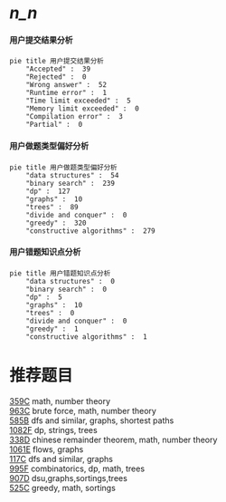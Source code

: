 # _n_n_

<!-- tabs:start -->



#### **用户提交结果分析**

```mermaid
pie title 用户提交结果分析
    "Accepted" :  39
    "Rejected" :  0
    "Wrong answer" :  52
    "Runtime error" :  1
    "Time limit exceeded" :  5
    "Memory limit exceeded" :  0
    "Compilation error" :  3
    "Partial" :  0
```

#### **用户做题类型偏好分析**

```mermaid
pie title 用户做题类型偏好分析
    "data structures" :  54
    "binary search" :  239
    "dp" :  127
    "graphs" :  10
    "trees" :  89
    "divide and conquer" :  0
    "greedy" :  320
    "constructive algorithms" :  279
```
#### **用户错题知识点分析**

```mermaid
pie title 用户错题知识点分析
    "data structures" :  0
    "binary search" :  0
    "dp" :  5
    "graphs" :  10
    "trees" :  0
    "divide and conquer" :  0
    "greedy" :  1
    "constructive algorithms" :  1
```



<!-- tabs:end -->
# 推荐题目
[359C](https://codeforces.com/contest/359/problem/C)		math,
                        number theory		  
[963C](https://codeforces.com/contest/963/problem/C)		brute force,
                        math,
                        number theory		  
[585B](https://codeforces.com/contest/585/problem/B)		dfs and similar,
                        graphs,
                        shortest paths		  
[1082F](https://codeforces.com/contest/1082/problem/F)		dp,
                        strings,
                        trees		  
[338D](https://codeforces.com/contest/338/problem/D)		chinese remainder theorem,
                        math,
                        number theory		  
[1061E](https://codeforces.com/contest/1061/problem/E)		flows,
                        graphs		  
[117C](https://codeforces.com/contest/117/problem/C)		dfs and similar,
                        graphs		  
[995F](https://codeforces.com/contest/995/problem/F)		combinatorics,
                        dp,
                        math,
                        trees		  
[907D](https://codeforces.com/contest/907/problem/D)		dsu,graphs,sortings,trees		  
[525C](https://codeforces.com/contest/525/problem/C)		greedy,
                        math,
                        sortings		  
